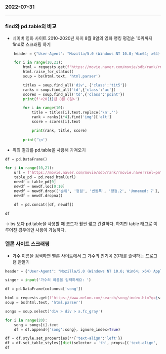 ### 2022-07-31
--------------------
### **find와 pd.table의 비교**  
 

-  네이버 영화 사이트 2010-2020년 까지 8월 8일의 영화 랭킹 평점순 10위까지 find로 스크래핑 하기
```python
    header = {"User-Agent": "Mozilla/5.0 (Windows NT 10.0; Win64; x64) AppleWebKit/537.36 (KHTML, like Gecko) Chrome/103.0.0.0"}

    for i in range(10,21):
        html = requests.get(f'https://movie.naver.com/movie/sdb/rank/rmovie.naver?sel=pnt&date=20{i}0808', headers=header)
        html.raise_for_status()
        soup = bs(html.text, 'html.parser')

        titles = soup.find_all('div', {'class':'tit5'})
        ranks = soup.find_all('td',{'class':'ac'})
        scores = soup.find_all('td',{'class':'point'})
        print(f'<20{i}년 8월 8일>')

        for i in range(10):
            title = titles[i].text.replace('\n','')
            rank = ranks[i*4].find('img')['alt']
            score = scores[i].text

            print(rank, title, score)
        
        print('\n')
```  


- 위의 결과를 pd.table을 사용해 가져오기
```python
df = pd.DataFrame()

for i in range(10,21):
    url = f'https://movie.naver.com/movie/sdb/rank/rmovie.naver?sel=pnt&tg=0&date=20{i}0808'
    table_pd = pd.read_html(url)
    newdf = table_pd[0]
    newdf = newdf.loc[0:10]
    newdf = newdf.drop(['순위', '평점', '변동폭', '평점.2', 'Unnamed: 7'], axis=1)
    newdf = newdf.dropna()
    
    df = pd.concat([df, newdf])

df
```

-> bs 보다 pd.table을 사용할 때 코드가 훨씬 짧고 간결하다. 하지만 table 태그로 이루어진 경우에만 사용이 가능하다.  


### 멜론 사이트 스크래핑
- 가수 이름을 검색하면 멜론 사이트에서 그 가수의 인기곡 20개를 출력하는 프로그램 만들기
```python
header = {"User-Agent": "Mozilla/5.0 (Windows NT 10.0; Win64; x64) AppleWebKit/537.36 (KHTML, like Gecko) Chrome/103.0.0.0"}

singer = input('가수의 이름을 입력하세요: ')

df = pd.DataFrame(columns=['song'])

html = requests.get(f'https://www.melon.com/search/song/index.htm?q={singer}&section=&searchGnbYn=Y&kkoSpl=Y&kkoDpType=&mwkLogType=T', headers=header)
soup = bs(html.text, 'html.parser')

songs = soup.select('div > div > a.fc_gray')

for i in range(20):
    song = songs[i].text
    df = df.append({'song':song}, ignore_index=True)  

df = df.style.set_properties(**{'text-align':'left'})
df = df.set_table_styles([dict(selector = 'th', props=[('text-align', 'left')])])     
df    
```


